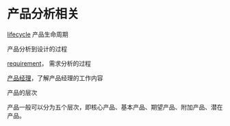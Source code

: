 # 产品分析相关

[lifecycle](product_lifecycle.md) 产品生命周期

产品分析到设计的过程

[requirement](requirement.md)， 需求分析的过程

[产品经理](pm.md)，了解产品经理的工作内容



产品的层次

产品一般可以分为五个层次，即核心产品、基本产品、期望产品、附加产品、潜在产品。
